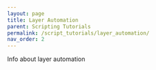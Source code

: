 ```yaml
---
layout: page
title: Layer Automation
parent: Scripting Tutorials
permalink: /script_tutorials/layer_automation/
nav_order: 2
---
```


Info about layer automation